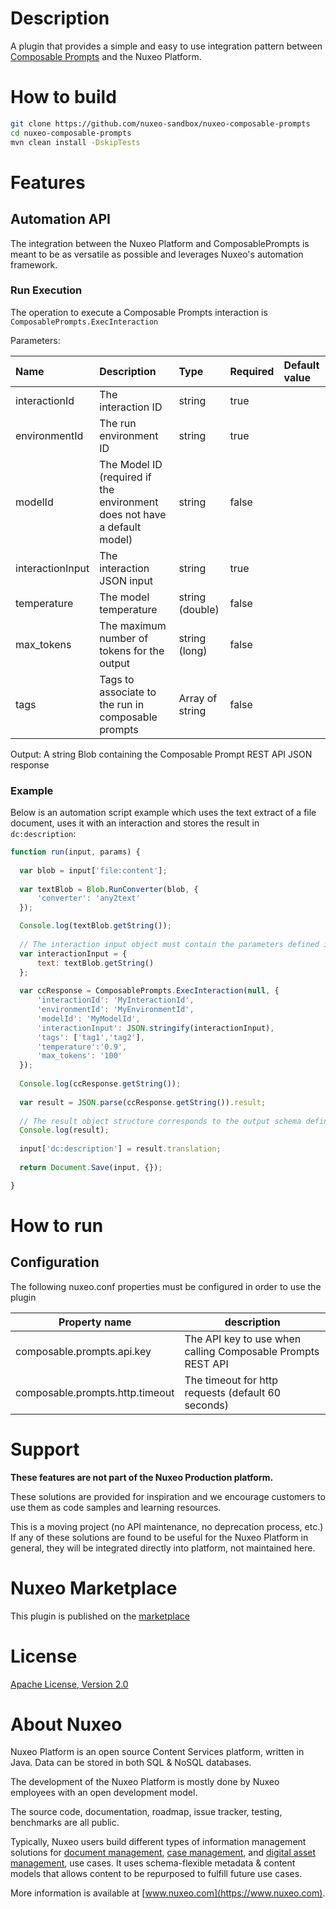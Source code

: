 # Description
A plugin that provides a simple and easy to use integration pattern
between [Composable Prompts](https://composableprompts.com/) and the Nuxeo Platform.

# How to build
```bash
git clone https://github.com/nuxeo-sandbox/nuxeo-composable-prompts
cd nuxeo-composable-prompts
mvn clean install -DskipTests
```

# Features
## Automation API
The integration between the Nuxeo Platform and ComposablePrompts is meant to be as versatile as possible and leverages Nuxeo's automation framework.

### Run Execution
The operation to execute a Composable Prompts interaction is `ComposablePrompts.ExecInteraction`

Parameters:

| Name             | Description                                                              | Type            | Required | Default value |
|:-----------------|:-------------------------------------------------------------------------|:----------------|:---------|:--------------|
| interactionId    | The interaction ID                                                       | string          | true     |               |
| environmentId    | The run environment ID                                                   | string          | true     |               |
| modelId          | The Model ID (required if the environment does not have a default model) | string          | false    |               |
| interactionInput | The interaction JSON input                                               | string          | true     |               |
| temperature      | The model temperature                                                    | string (double) | false    |               |
| max_tokens       | The maximum number of tokens for the output                              | string (long)   | false    |               |
| tags             | Tags to associate to the run in composable prompts                       | Array of string | false    |               |

Output: A string Blob containing the Composable Prompt REST API JSON response

### Example
Below is an automation script example which uses the text extract of a file document, uses it with an interaction and stores the result in `dc:description`:

```javascript
function run(input, params) {
  
  var blob = input['file:content'];
  
  var textBlob = Blob.RunConverter(blob, {
      'converter': 'any2text'
  });

  Console.log(textBlob.getString());
  
  // The interaction input object must contain the parameters defined in the prompt template
  var interactionInput = {
      text: textBlob.getString()
  };
  
  var ccResponse = ComposablePrompts.ExecInteraction(null, {
      'interactionId': 'MyInteractionId', 
      'environmentId': 'MyEnvironmentId', 
      'modelId': 'MyModelId', 
      'interactionInput': JSON.stringify(interactionInput),
      'tags': ['tag1','tag2'],
      'temperature':'0.9',
      'max_tokens': '100'
  });
  
  Console.log(ccResponse.getString());
  
  var result = JSON.parse(ccResponse.getString()).result;
  
  // The result object structure corresponds to the output schema defined in the interaction
  Console.log(result);
  
  input['dc:description'] = result.translation;
  
  return Document.Save(input, {});

}
```

# How to run
## Configuration
The following nuxeo.conf properties must be configured in order to use the plugin

| Property name                   | description                                                 |
|---------------------------------|-------------------------------------------------------------|
| composable.prompts.api.key      | The API key to use when calling Composable Prompts REST API |
| composable.prompts.http.timeout | The timeout for http requests (default 60 seconds)          |


# Support
**These features are not part of the Nuxeo Production platform.**

These solutions are provided for inspiration and we encourage customers to use them as code samples and learning
resources.

This is a moving project (no API maintenance, no deprecation process, etc.) If any of these solutions are found to be
useful for the Nuxeo Platform in general, they will be integrated directly into platform, not maintained here.

# Nuxeo Marketplace
This plugin is published on
the [marketplace](https://connect.nuxeo.com/nuxeo/site/marketplace/package/nuxeo-composable-prompts)

# License
[Apache License, Version 2.0](http://www.apache.org/licenses/LICENSE-2.0.html)

# About Nuxeo
Nuxeo Platform is an open source Content Services platform, written in Java. Data can be stored in both SQL & NoSQL
databases.

The development of the Nuxeo Platform is mostly done by Nuxeo employees with an open development model.

The source code, documentation, roadmap, issue tracker, testing, benchmarks are all public.

Typically, Nuxeo users build different types of information management solutions
for [document management](https://www.nuxeo.com/solutions/document-management/), [case management](https://www.nuxeo.com/solutions/case-management/),
and [digital asset management](https://www.nuxeo.com/solutions/dam-digital-asset-management/), use cases. It uses
schema-flexible metadata & content models that allows content to be repurposed to fulfill future use cases.

More information is available at [www.nuxeo.com](https://www.nuxeo.com).